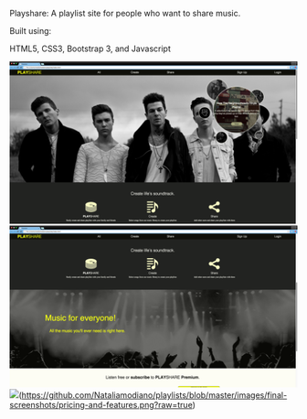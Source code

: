 Playshare: A playlist site for people who want to share music. 

Built using:
  
  HTML5, CSS3, Bootstrap 3, and Javascript

  ![home](https://github.com/Nataliamodiano/playlists/blob/master/images/final-screenshots/home.png?raw=true)
  ![product](https://github.com/Nataliamodiano/playlists/blob/master/images/final-screenshots/product-description.png?raw=true)
  ![](pricing)(https://github.com/Nataliamodiano/playlists/blob/master/images/final-screenshots/pricing-and-features.png?raw=true)